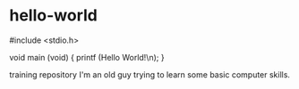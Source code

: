 # hello-world

#include <stdio.h>

void main (void)
{
  printf (Hello World!\n);
}

training repository
I'm an old guy trying to learn some basic computer skills.
